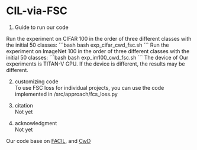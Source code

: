 # CIL-via-FSC

1. Guide to run our code  
<p> Run the experiment on CIFAR 100 in the order of three different classes with the initial 50 classes:
  ```bash
  bash exp_cifar_cwd_fsc.sh
  ```  
Run the experiment on ImageNet 100 in the order of three different classes with the initial 50 classes:  
  ```bash
  bash exp_im100_cwd_fsc.sh
  ```  
The device of Our experiments is TITAN-V GPU.     
If the device is different, the results may be different. </p>

2. customizing code  
To use FSC loss for individual projects, you can use the code implemented in /src/approach/fcs_loss.py

3. citation  
Not yet

4. acknowledgment  
Not yet

Our code base on [FACIL](https://github.com/mmasana/FACIL), and [CwD](https://github.com/Yujun-Shi/CwD) 
